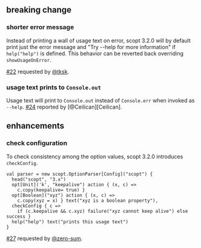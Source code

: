   [22]: https://github.com/scopt/scopt/issues/22
  [24]: https://github.com/scopt/scopt/issues/24
  [27]: https://github.com/scopt/scopt/issues/27
  [@zero-sum]: https://github.com/zero-sum
  [@tksk]: https://github.com/tksk
  [@Ceilican]: https://github.com/Ceilican

## breaking change

### shorter error message

Instead of printing a wall of usage text on error, scopt 3.2.0 will by default print just the error message and "Try --help for more information" if `help("help")` is defined.
This behavior can be reverted back overriding `showUsageOnError`.

[#22][22] requested by [@tksk][@tksk].

### usage text prints to `Console.out`

Usage text will print to `Console.out` instead of `Console.err` when invoked as `--help`. [#24][24] reported by [@Ceilican][Ceilican].

## enhancements

### check configuration

To check consistency among the option values, scopt 3.2.0 introduces `checkConfig`.

    val parser = new scopt.OptionParser[Config]("scopt") {
      head("scopt", "3.x")
      opt[Unit]('k', "keepalive") action { (x, c) =>
        c.copy(keepalive= true) }
      opt[Boolean]("xyz") action { (x, c) =>
        c.copy(xyz = x) } text("xyz is a boolean property"),
      checkConfig { c =>
        if (c.keepalive && c.xyz) failure("xyz cannot keep alive") else success }
      help("help") text("prints this usage text")
    }

[#27][27] requested by [@zero-sum][@zero-sum].
